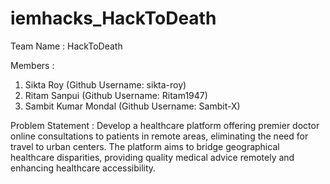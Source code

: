 # iemhacks_HackToDeath
Team Name : HackToDeath

Members :

1. Sikta Roy (Github Username: sikta-roy)
2. Ritam Sanpui (Github Username: Ritam1947)
3. Sambit Kumar Mondal (Github Username: Sambit-X)

Problem Statement :
Develop a healthcare platform offering premier doctor online consultations to patients in remote areas, eliminating the need for travel to urban centers. The platform aims to bridge geographical healthcare disparities, providing quality medical advice remotely and enhancing healthcare accessibility.
